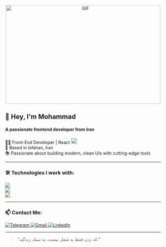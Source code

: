 

<div align="center" >
  <img align="" alt="GIF" src="https://www.mygo.ge/uploads/blog/1584023795.jpg" width="500" height="320"/>
</div>



## 👋 Hey, I'm Mohammad
<h4> A passionate frontend developer from Iran </h4>

🧑‍💻 Front-End Developer | React   <img src="https://cdn.jsdelivr.net/gh/devicons/devicon/icons/react/react-original.svg" width="20" height="20" alt="React"/>  
📍 Based in Isfahan, Iran  
📚 Passionate about building modern, clean UIs with cutting-edge tools

---

### 🛠 Technologies I work with:



  <div align="left">
    <img src="https://skillicons.dev/icons?i=html,css,sass,tailwind,bootstrap" />
     <br/>
    <img src="https://skillicons.dev/icons?i=javascript,react" />
    <br/>
    <img src="https://skillicons.dev/icons?i=vite,postman,vscode,npm,yarn,figma,git,github" />
    <br/>
</div>


---

### 📫 Contact Me:

 <a href="https://t.me/mehran_bmn" target="_blank">
  <img src="https://img.shields.io/badge/Telegram-2CA5E0?style=for-the-badge&logo=telegram&logoColor=white" alt="Telegram" />
</a>
<a href="mailto:bmnworkfront81@gmail.com" target="_blank">
  <img src="https://img.shields.io/badge/Gmail-D14836?style=for-the-badge&logo=gmail&logoColor=white" alt="Gmail" />
</a>
<a href="https://www.linkedin.com/in/mohammad-behzaman-014184249/" target="_blank">
  <img src="https://img.shields.io/badge/LinkedIn-0A66C2?style=for-the-badge&logo=linkedin&logoColor=white" alt="LinkedIn" />
</a>

---

> "کد زدن فقط یه شغل نیست، یه سبک زندگیه."
